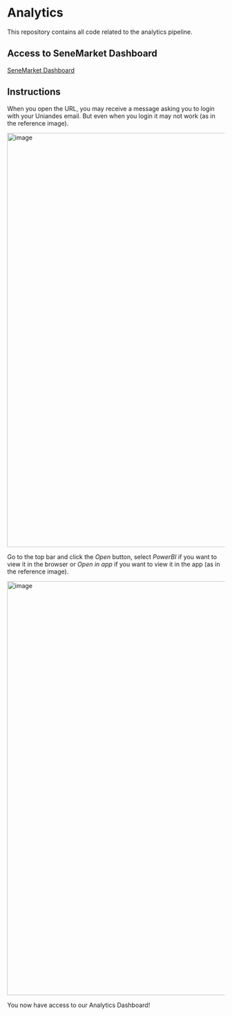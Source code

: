 # Analytics
This repository contains all code related to the analytics pipeline.

## Access to SeneMarket Dashboard

[SeneMarket Dashboard](https://uniandes-my.sharepoint.com/:u:/g/personal/m_calderonr_uniandes_edu_co/EWDQLOFQbzdBgy2CKyLpJtoBh8hAy36THhWS-d5ZeMALxg?e=YDSYQ2)

## Instructions

When you open the URL, you may receive a message asking you to login with your Uniandes email. But even when you login it may not work (as in the reference image).

<img width="960" alt="image" src="https://github.com/user-attachments/assets/d565871e-2d91-4a0a-85aa-ca4884869099" />

Go to the top bar and click the _Open_ button, select _PowerBI_ if you want to view it in the browser or _Open in app_ if you want to view it in the app (as in the reference image).

<img width="960" alt="image" src="https://github.com/user-attachments/assets/e1a84817-8425-4b5f-8c01-bf46d4388034" />

You now have access to our Analytics Dashboard!
